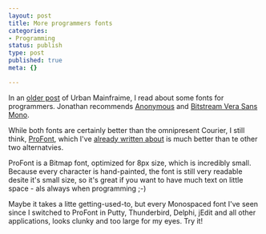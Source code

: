 ```yaml
---
layout: post
title: More programmers fonts
categories:
- Programming
status: publish
type: post
published: true
meta: {}

---
```

<p>In an <a href="http://urbanmainframe.com/folders/blog/20041006/">older post</a> of Urban Mainfraime, I read about some fonts for programmers. Jonathan recommends <a href="http://www.ms-studio.com/FontSales/anonymous.html">Anonymous</a> and <a href="http://www.december14.net/fonts.shtml">Bitstream Vera Sans Mono</a>.</p>

<p>While both fonts are certainly better than the omnipresent Courier, I still think, <a href="http://www.tobias-jung.de/seekingprofont/">ProFont</a>, which I've <a href="http://www.gnegg.ch/archives/80-Programmers-Font.html">already written about</a> is much better than te other two alternatvies.</p>

<p>ProFont is a Bitmap font, optimized for 8px size, which is incredibly small. Because every character is hand-painted, the font is still very readable desite it's small size, so it's great if you want to have much text on little space - als always when programming ;-)
</p>

<p>Maybe it takes a litte getting-used-to, but every Monospaced font I've seen since I switched to ProFont in Putty, Thunderbird, Delphi, jEdit and all other applications, looks clunky and too large for my eyes. Try it!</p>
